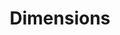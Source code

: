 ---
layout: default
bigquery: https://console.cloud.google.com/bigquery?p=covid-19-dimensions-ai&page=table&d=data&t=publications
contributors: Digital Science, https://www.digital-science.com/
cost: Free for personal, non-commercial use.
description: Dimensions contains more than 100 million publications, ranging from
  articles published in scholarly journals, books and book chapters, to preprints
  and conference proceedings. All publications are contextualized with linked data
  sets, funding, publications, patents, clinical trials, and policy documents. You
  can also view associated categories, funders, institutions, and researcher profiles.
documentation: https://docs.dimensions.ai/bigquery/index.html
last_edit: 04/05/2022, 11:22:26
location: https://www.dimensions.ai/products/free/
maintained_by: Digital Science, https://www.digital-science.com/
schema_fields:
- associated_publication_doi
- investigators
- established
- created_date
- filing_year
- priority_date
- funder_org_cities
- research_org_countries
- associated_publication_arxiv_id
- organisation_details
- funding_amount
- interventions
- funder_orgs
- funder_org_state_codes
- category_rcdc
- funding_nzd
- current_assignee_orgs
- pmcid
- family_count
- citation_string
- active_years
- license
- research_org_city_names
- funder_org
- isbn
- acknowledgements
- acronym
- mesh_terms
- granted_date
- volume
- date_inserted
- conditions
- original_title
- category_for
- aliases
- foa_number
- funder_org_countries
- proceedings_title
- authors
- relationships
- wikipedia_url
- kind
- expiration_date
- family_members_ids
- publication_ids
- pmid
- registry
- research_org_country_names
- ipcr
- repository_id
- external_ids
- patent_ids
- doi
- assignee_orgs
- journal_lists
- open_access_categories
- parent_id
- original_assignee_countries
- resulting_publication_doi
- cited_by_ids
- conference
- address
- concepts
- title
- date_print
- category_hrcs_hc
- source_id
- date_modified
- category_sdg
- category_icrp_ct
- funder_countries
- funding_usd
- funder_org_acronyms
- granted_year
- category_bra
- associated_publication_id
- type
- category_hrcs_rac
- expiration_year
- types
- citations
- date_online
- research_org_state_codes
- start_date
- legal_events
- resulting_publication_ids
- eisbn
- publication_date
- funding_jpy
- funding_cny
- funding_details
- book_title
- end_year
- embargo_date
- journal
- name
- linkout
- start_year
- email_address
- funding_cad
- mesh_headings
- subtitles
- altmetrics
- cpc
- date_normal
- id
- year
- inventor_names
- open_access_categories_v2
- reference_ids
- arxiv_id
- date_imported_gbq
- funding_gbp
- research_orgs
- brief_title
- funding_currency
- application_number
- labels
- priority_year
- legal_status
- pages
- family_id
- repository_name
- book_series_title
- language
- funding_eur
- original_abstract
- links
- associated_grant_ids
- categories
- repository_url
- jurisdiction
- current_assignee
- abstract
- original_assignee_orgs
- editors
- researcher_ids
- acronyms
- end_date
- issue
- associated_publication_pmid
- funding_chf
- citations_count
- category_hra
- publisher
- gender
- original_assignee
- clinical_trial_ids
- category_icrp_cso
- metrics
- date
- filing_status
- research_org_cities
- supporting_grant_ids
- category_uoa
- phase
- description
- current_assignee_countries
- research_org_state_names
- funding_aud
- grant_number
- filing_date
- publication_year
- assignee_countries
- status
shortname: dimensions
tags:
- scholarly literature
- patents
- funding
- clinical trials
- academic profiles
terms_of_use: 'Use of both the Dimensions COVID-19 dataset and full Dimensions dataset
  are subject to the Dimensions Terms of use: https://www.dimensions.ai/policies-terms-legal '
title: Dimensions
uuid: dcff88bd-fe6b-4fdb-8159-809bf9d7bc1c
---